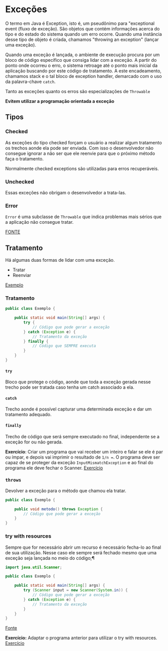 # Exceções

O termo em Java é Exception, isto é, um pseudônimo para "exceptional event (fluxo de exceção). São objetos que contém
informações acerca do tipo e do estado do sistema quando um erro ocorre. Quando uma instância desse tipo de objeto é
criada, chamamos "throwing an exception" (lançar uma exceção).

Quando uma exceção é lançada, o ambiente de execução procura por um bloco de código específico que consiga lidar com a
exceção. A partir do ponto onde ocorreu o erro, o sistema retroage até o ponto mais inicial da aplicação buscando por
este código de tratamento. A este encadeamento, chamamos stack e o tal bloco de exception handler, demarcado com o uso
da palavra-chave `catch`.

Tanto as exceções quanto os erros são especializações de `Throwable`

**Evitem utilizar a programação orientada a exceção**

## Tipos

### Checked

As exceções do tipo checked forçam o usuário a realizar algum tratamento os trechos aonde ela pode ser enviada. Com isso
o desenvolvedor não consegue ignorar a não ser que ele reenvie para que o próximo método faça o tratamento.

Normalmente checked exceptions são utilizadas para erros recuperáveis.

### Unchecked

Essas exceções não obrigam o desenvolvedor a trata-las.

### Error

`Error` é uma subclasse de `Throwable` que indica problemas mais sérios que a aplicação não consegue tratar.

[FONTE](https://docs.oracle.com/javase/7/docs/api/java/lang/Error.html)

## Tratamento

Há algumas duas formas de lidar com uma exceção.

* Tratar
* Reenviar

[Exemplo](/src/br/com/letscode/introducao/base/exceptions/exemplos/ExemploExcessao.java)

### Tratamento

```java
public class Exemplo {

    public static void main(String[] args) {
        try {
            // Código que pode gerar a exceção
        } catch (Exception e) {
            // Tratamento da exceção
        } finally {
            // Código que SEMPRE executa
        }
    }
}
```

#### `try`

Bloco que protege o código, aonde que toda a exceção gerada nesse trecho pode ser tratada caso tenha um catch associado
a ela.

#### `catch`

Trecho aonde é possível capturar uma determinada exceção e dar um tratamento adequado.

#### `finally`

Trecho de código que será sempre executado no final, independente se a exceção for ou não gerada.

**Exercício**: Criar um programa que vai receber um inteiro e falar se ele é par ou ímpar, e depois vai imprimir o
resultado de `1/n =`. O programa deve ser capaz de se proteger da exceção `InputMismatchException` e ao final do
programa ele deve fechar o Scanner.
[Exercício](/src/br/com/letscode/introducao/base/exceptions/exercicios/TryResources.java)

### `throws`

Devolver a exceção para o método que chamou ela tratar.

```java
public class Exemplo {

    public void metodo() throws Exception {
        // Código que pode gerar a exceção
    }
}
```

### try with resources

Sempre que for necessário abrir um recurso é necessário fecha-lo ao final de sua utilização. Nesse caso ele sempre será
fechado mesmo que uma exceção seja lançada no meio do código;¶

```java
import java.util.Scanner;

public class Exemplo {

    public static void main(String[] args) {
        try (Scanner input = new Scanner(System.in)) {
            // Código que pode gerar a exceção
        } catch (Exception e) {
            // Tratamento da exceção
        }
    }
}
```

[Fonte](https://docs.oracle.com/javase/tutorial/essential/exceptions/tryResourceClose.html)

**Exercício:** Adaptar o programa anterior para utilizar o try with resources.
[Exercício](/src/br/com/letscode/introducao/base/exceptions/exercicios/TryResources.java)
